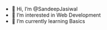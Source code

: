 - 👋 Hi, I’m @SandeepJasiwal
- 👀 I’m interested in Web Development
- 🌱 I’m currently learning Basics

<!---
SandeepJasiwal/SandeepJasiwal is a ✨ special ✨ repository because its `README.md` (this file) appears on your GitHub profile.
You can click the Preview link to take a look at your changes.
--->

